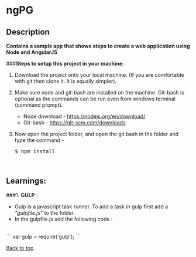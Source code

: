 # ngPG

## Description

**Contains a sample app that shows steps to create a web application using Node and AngularJS**

###**Steps to setup this project in your machine:**<br />

1. Download the project onto your local machine. (If you are comfortable with git then clone it. It is equally simpler).

2. Make sure node and git-bash are installed on the machine. Git-bash is optional as the commands can be run even from windows terminal (command prompt).
    * Node download - https://nodejs.org/en/download/
    * Git-bash - https://git-scm.com/downloads

3. Now open the project folder, and open the git bash in the folder and type the command - <br /><pre>$ npm install</pre>

</br>

## Learnings:

###1. **GULP** :
* Gulp is a javascript task runner. To add a task in gulp first add a *"gulpfile.js"* to the folder.
* In the gulpfile.js add the following code : 
</br>
```
var gulp = require('gulp');
```

[Back to top](https://github.com/itzmesurya/ngPG)